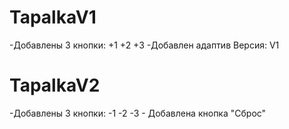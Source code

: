 # TapalkaV1
-Добавлены 3 кнопки: +1 +2 +3 -Добавлен адаптив  Версия: V1

# TapalkaV2
-Добавлены 3 кнопки: -1 -2 -3 - Добавлена кнопка "Сброс"
